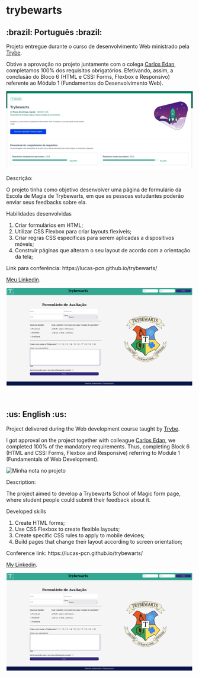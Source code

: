 # trybewarts

<h2>:brazil: Português :brazil:</h2>

<p>Projeto entregue durante o curso de desenvolvimento Web ministrado pela <a href="https://www.betrybe.com" targe="_blank" rel="nofollow">Trybe</a>.</p>

<p>Obtive a aprovação no projeto juntamente com o colega <a href="https://github.com/CarlosEdan" target="_blank" rel="external">Carlos Edan</a>, completamos 100% dos requisitos obrigatórios. Efetivando, assim, a conclusão do Bloco 6 (HTML e CSS: Forms, Flexbox e Responsivo) referente ao Módulo 1 (Fundamentos do Desenvolvimento Web).</p>

![Minha nota no projeto](./nota.png)

<p>Descrição:</p> 

<p>O projeto tinha como objetivo desenvolver uma página de formulário da Escola de Magia de Trybewarts, em que as pessoas estudantes poderão enviar seus feedbacks sobre ela.</p>

<p>Habilidades desenvolvidas</p>
<ol>
<li>Criar formulários em HTML;</li>
<li>Utilizar CSS Flexbox para criar layouts flexíveis;</li>
<li>Criar regras CSS específicas para serem aplicadas a dispositivos móveis;</li>
<li>Construir páginas que alteram o seu layout de acordo com a orientação da tela;</li>
</ol>

<p>Link para conferência: https://lucas-pcn.github.io/trybewarts/</p>

<p><a href="https://www.linkedin.com/in/lucas-pereira-castanheira-nascimento-238355190/" targe="_blank" rel="nofollow">Meu Linkedin</a>.</p>

![Prévia da página](./preview.png)

<br>

<h2>:us: English :us:</h2>

<p>Project delivered during the Web development course taught by <a href="https://www.betrybe.com" targe="_blank" rel="nofollow">Trybe</a>.</p>

<p>I got approval on the project together with colleague <a href="https://github.com/CarlosEdan" target="_blank" rel="external">Carlos Edan</a>, we completed 100% of the mandatory requirements. Thus, completing Block 6 (HTML and CSS: Forms, Flexbox and Responsive) referring to Module 1 (Fundamentals of Web Development).</p>

![Minha nota no projeto](./aprovacao.png)

<p>Description:</p>

<p>The project aimed to develop a Trybewarts School of Magic form page, where student people could submit their feedback about it.</p>

<p>Developed skills</p>
<ol>
<li>Create HTML forms;</li>
<li>Use CSS Flexbox to create flexible layouts;</li>
<li>Create specific CSS rules to apply to mobile devices;</li>
<li>Build pages that change their layout according to screen orientation;</li>
</ol>

<p>Conference link: https://lucas-pcn.github.io/trybewarts/</p>

<p><a href="https://www.linkedin.com/in/lucas-pereira-castanheira-nascimento-238355190/" targe="_blank" rel="nofollow">My Linkedin</a>.</p>

![Preview of the page](./preview.png)

